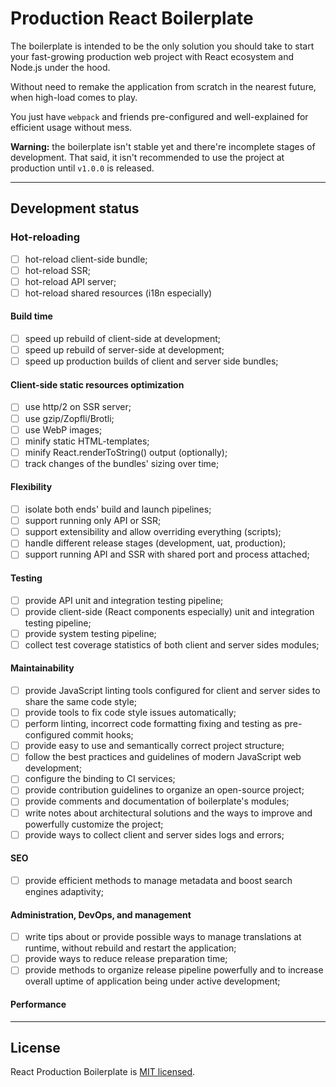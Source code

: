 # Production React Boilerplate

The boilerplate is intended to be the only solution you should take to start your fast-growing production web project with React ecosystem and Node.js under the hood.

Without need to remake the application from scratch in the nearest future, when high-load comes to play.

You just have `webpack` and friends pre-configured and well-explained for efficient usage without mess.

**Warning:** the boilerplate isn't stable yet and there're incomplete stages of development. That said, it isn't recommended to use the project at production until `v1.0.0` is released.

___

## Development status

### Hot-reloading

  - [ ] hot-reload client-side bundle;
  - [ ] hot-reload SSR;
  - [ ] hot-reload API server;
  - [ ] hot-reload shared resources (i18n especially)

#### Build time

  - [ ] speed up rebuild of client-side at development;
  - [ ] speed up rebuild of server-side at development;
  - [ ] speed up production builds of client and server side bundles;

#### Client-side static resources optimization

  - [ ] use http/2 on SSR server;
  - [ ] use gzip/Zopfli/Brotli;
  - [ ] use WebP images;
  - [ ] minify static HTML-templates;
  - [ ] minify React.renderToString() output (optionally);
  - [ ] track changes of the bundles' sizing over time;

#### Flexibility
  
  - [ ] isolate both ends' build and launch pipelines;
  - [ ] support running only API or SSR;
  - [ ] support extensibility and allow overriding everything (scripts);
  - [ ] handle different release stages (development, uat, production);
  - [ ] support running API and SSR with shared port and process attached;

#### Testing

  - [ ] provide API unit and integration testing pipeline;
  - [ ] provide client-side (React components especially) unit and integration testing pipeline;
  - [ ] provide system testing pipeline;
  - [ ] collect test coverage statistics of both client and server sides modules;

#### Maintainability

  - [ ] provide JavaScript linting tools configured for client and server sides to share the same code style;
  - [ ] provide tools to fix code style issues automatically;
  - [ ] perform linting, incorrect code formatting fixing and testing as pre-configured commit hooks;
  - [ ] provide easy to use and semantically correct project structure;
  - [ ] follow the best practices and guidelines of modern JavaScript web development;
  - [ ] configure the binding to CI services;
  - [ ] provide contribution guidelines to organize an open-source project;
  - [ ] provide comments and documentation of boilerplate's modules;
  - [ ] write notes about architectural solutions and the ways to improve and powerfully customize the project;
  - [ ] provide ways to collect client and server sides logs and errors;

#### SEO

  - [ ] provide efficient methods to manage metadata and boost search engines adaptivity;

#### Administration, DevOps, and management

  - [ ] write tips about or provide possible ways to manage translations at runtime, without rebuild and restart the application;
  - [ ] provide ways to reduce release preparation time;
  - [ ] provide methods to organize release pipeline powerfully and to increase overall uptime of application being under active development;

#### Performance

___

## License

React Production Boilerplate is [MIT licensed](README.md).
